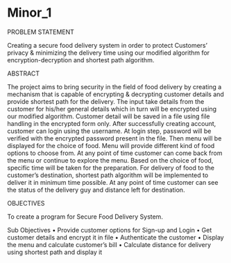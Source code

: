 # Minor_1

PROBLEM STATEMENT

Creating a secure food delivery system in order to protect Customers’ privacy & minimizing the delivery time using our modified algorithm for encryption-decryption and shortest path algorithm.

ABSTRACT

The project aims to bring security in the field of food delivery by creating a mechanism that is capable of encrypting & decrypting customer details and provide shortest path for the delivery. The input take details from the customer for his/her general details which in turn will be encrypted using our modified algorithm. Customer detail will be saved in a file using file handling in the encrypted form only. After successfully creating account, customer can login using the username. At login step, password will be verified with the encrypted password present in the file. Then menu will be displayed for the choice of food. Menu will provide different kind of food options to choose from. At any point of time customer can come back from the menu or continue to explore the menu. Based on the choice of food, specific time will be taken for the preparation. For delivery of food to the customer’s destination, shortest path algorithm will be implemented to deliver it in minimum time possible. At any point of time customer can see the status of the delivery guy and distance left for destination. 


OBJECTIVES

To create a program for Secure Food Delivery System.

Sub Objectives
•	Provide customer options for Sign-up and Login
•	Get customer details and encrypt it in file
•	Authenticate the customer
•	Display the menu and calculate customer’s bill
•	Calculate distance for delivery using shortest path and display it

